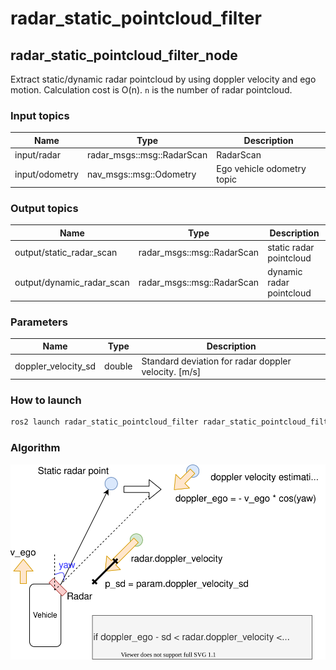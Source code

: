 # radar_static_pointcloud_filter
## radar_static_pointcloud_filter_node

Extract static/dynamic radar pointcloud by using doppler velocity and ego motion.
Calculation cost is O(n). `n` is the number of radar pointcloud.

### Input topics

| Name           | Type                       | Description                |
| -------------- | -------------------------- | -------------------------- |
| input/radar    | radar_msgs::msg::RadarScan | RadarScan                  |
| input/odometry | nav_msgs::msg::Odometry    | Ego vehicle odometry topic |

### Output topics

| Name                      | Type                       | Description              |
| ------------------------- | -------------------------- | ------------------------ |
| output/static_radar_scan  | radar_msgs::msg::RadarScan | static radar pointcloud  |
| output/dynamic_radar_scan | radar_msgs::msg::RadarScan | dynamic radar pointcloud |

### Parameters

| Name                | Type   | Description                                          |
| ------------------- | ------ | ---------------------------------------------------- |
| doppler_velocity_sd | double | Standard deviation for radar doppler velocity. [m/s] |

### How to launch

```sh
ros2 launch radar_static_pointcloud_filter radar_static_pointcloud_filter.launch
```

### Algorithm

![algorithm](docs/radar_static_pointcloud_filter.drawio.svg)
